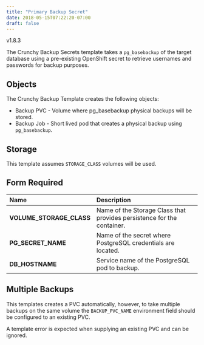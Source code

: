 ```yaml
---
title: "Primary Backup Secret"
date: 2018-05-15T07:22:20-07:00
draft: false
---
```


v1.8.3

The Crunchy Backup Secrets template takes a `pg_basebackup` of the target database using a pre-existing OpenShift secret to retrieve usernames and passwords for backup purposes.

## Objects

The Crunchy Backup Template creates the following objects:

* Backup PVC - Volume where pg_basebackup physical backups will be stored.
* Backup Job - Short lived pod that creates a physical backup using `pg_basebackup`.

## Storage

This template assumes `STORAGE_CLASS` volumes will be used.

## Form Required

**Name**|**Description**
:-----|:-----
**VOLUME_STORAGE_CLASS**|Name of the Storage Class that provides persistence for the container.
**PG_SECRET_NAME**|Name of the secret where PostgreSQL credentials are located.
**DB_HOSTNAME**|Service name of the PostgreSQL pod to backup.

## Multiple Backups

This templates creates a PVC automatically, however, to take multiple backups on the same volume the `BACKUP_PVC_NAME` environment field should be configured to an existing PVC.

A template error is expected when supplying an existing PVC and can be ignored.
